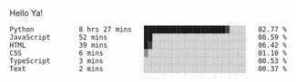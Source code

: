 Hello Ya!

<!--START_SECTION:waka-->

```text
Python           8 hrs 27 mins   ████████████████████▓░░░░   82.77 %
JavaScript       52 mins         ██░░░░░░░░░░░░░░░░░░░░░░░   08.59 %
HTML             39 mins         █▓░░░░░░░░░░░░░░░░░░░░░░░   06.42 %
CSS              6 mins          ▒░░░░░░░░░░░░░░░░░░░░░░░░   01.10 %
TypeScript       3 mins          ░░░░░░░░░░░░░░░░░░░░░░░░░   00.53 %
Text             2 mins          ░░░░░░░░░░░░░░░░░░░░░░░░░   00.37 %
```

<!--END_SECTION:waka-->
